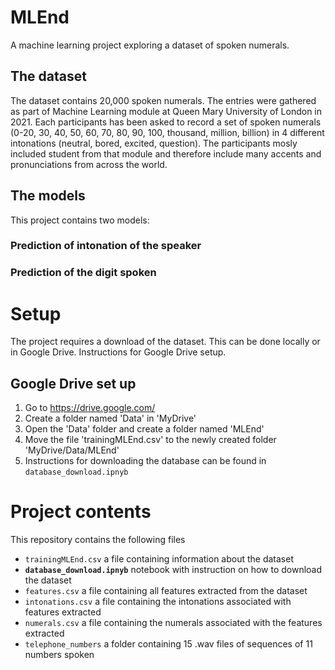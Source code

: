 # MLEnd
A machine learning project exploring a dataset of spoken numerals.

## The dataset
The dataset contains 20,000 spoken numerals. The entries were gathered as part of Machine Learning module at Queen Mary University of London in 2021.
Each participants has been asked to record a set of spoken numerals (0-20, 30, 40, 50, 60, 70, 80, 90, 100, thousand, million, billion) in 4 different intonations (neutral, bored, excited, question). The participants mosly included student from that module and therefore include many accents and pronunciations from across the world.

## The models
This project contains two models:
### Prediction of intonation of the speaker
### Prediction of the digit spoken

# Setup
The project requires a download of the dataset. This can be done locally or in Google Drive. Instructions for Google Drive setup.

## Google Drive set up
1. Go to https://drive.google.com/
2. Create a folder named 'Data' in 'MyDrive'
3. Open the 'Data' folder and create a folder named 'MLEnd'
4. Move the file 'trainingMLEnd.csv' to the newly created folder 'MyDrive/Data/MLEnd'
5. Instructions for downloading the database can be found in `database_download.ipnyb`

# Project contents
This repository contains the following files
- `trainingMLEnd.csv` a file containing information about the dataset
- **`database_download.ipnyb`** notebook with instruction on how to download the dataset
- `features.csv` a file containing all features extracted from the dataset
- `intonations.csv` a file containing the intonations associated with features extracted
- `numerals.csv` a file containing the numerals associated with the features extracted
- `telephone_numbers` a folder containing 15 .wav files of sequences of 11 numbers spoken
